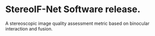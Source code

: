 # StereoIF-Net Software release.
A stereoscopic image quality assessment metric based on binocular interaction and fusion.
